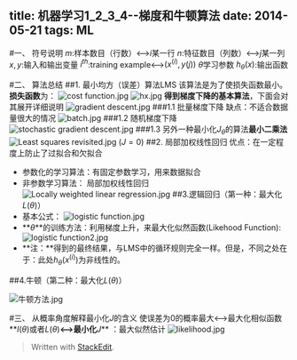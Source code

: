 title: 机器学习1_2_3_4--梯度和牛顿算法
date: 2014-05-21 
tags: ML
---

<!--more-->

#一、 符号说明
$m$:样本数目（行数）<-->$i$某一行
$n:$特征数目（列数）<-->$j$某一列
$x,y$:输入和输出变量
$i^{th}$:training example<-->$(x^{(i)}, y{(j)})$
$\theta$学习参数
$h_{\theta}(x)$:输出函数



#二、 算法总结
##1. 最小均方（误差）算法LMS
该算法是为了使损失函数最小。**损失函数**为：
![][1]
![][2]
**得到梯度下降的基本算法**，下面会对其展开详细说明
![][3]
###1.1 批量梯度下降
缺点：不适合数据量很大的情况
![][4]
###1.2 随机梯度下降
![][5]
###1.3 另外一种最小化$J_{\theta}$的算法**最小二乘法**
![][6] $(J=0)$
##2. 局部加权线性回归
优点：在一定程度上防止了过拟合和欠拟合

* 参数化的学习算法：有固定参数学习，用来数据拟合
* 非参数学习算法： 局部加权线性回归
![][7]
##3.逻辑回归（第一种：最大化$L(\theta)$）
* 基本公式：
![][8]
* **$\theta$**的训练方法：利用梯度上升，来最大化似然函数(Likehood Function):
![][9]
* **注：**得到的最终结果，与LMS中的循环规则完全一样。但是，不同之处在于：此处$h_{\theta}(x^{(i)})$为非线性的。

##4.牛顿（第二种：最大化$L(\theta)$）













![][10]



#三、 从概率角度解释最小化$J$的含义
使误差为0的概率最大<-->最大化相似函数**$l(\theta)$或者$L(\theta)$**<-->最小化**$J$** ：最大似然估计
![][11]






> Written with [StackEdit](https://stackedit.io/).


  [1]: https://lh6.googleusercontent.com/-ol10ZJK9cPo/U3t1OIb2MCI/AAAAAAAAAOw/LNjQEVvwcsg/s0/cost+function.jpg "cost function.jpg"
  [2]: https://lh3.googleusercontent.com/-4mWbVm1nT1c/U3wENr2EzmI/AAAAAAAAARc/oXMSN244R0Q/s0/hx.jpg "hx.jpg"
  [3]: https://lh6.googleusercontent.com/-yKTMmTUpAF0/U3t2oP6iCrI/AAAAAAAAAPE/Zo5gG0WfJmM/s0/gradient+descent.jpg "gradient descent.jpg"
  [4]: https://lh5.googleusercontent.com/-CQbW2GrkIPs/U3t23xymGBI/AAAAAAAAAPQ/slVUqCcAQdY/s0/batch.jpg "batch.jpg"
  [5]: https://lh4.googleusercontent.com/-eG2nD3WCY50/U3t3Lm22MMI/AAAAAAAAAPc/1Bl4lcqqvwI/s0/stochastic+gradient+descent.jpg "stochastic gradient descent.jpg"
  [6]: https://lh5.googleusercontent.com/-W1kHzCe7eLI/U3t4HBY1RrI/AAAAAAAAAPw/YgOyhxwX5aA/s0/Least+squares+revisited.jpg "Least squares revisited.jpg"
  [7]: https://lh6.googleusercontent.com/-jnTUq0qekYE/U3t7j27beSI/AAAAAAAAAQc/cWQi353jmzk/s0/Locally+weighted+linear+regression.jpg "Locally weighted linear regression.jpg"
  [8]: https://lh4.googleusercontent.com/-KWT4CR3C4Vs/U3t8K_dBSXI/AAAAAAAAAQo/NqpWlHf1Fm0/s0/logistic+function.jpg "logistic function.jpg"
  [9]: https://lh5.googleusercontent.com/-UUaGwVVAbjQ/U3wEuS9XJmI/AAAAAAAAARo/O_TDqJHv3So/s0/logistic+function2.jpg "logistic function2.jpg"
  [10]: https://lh5.googleusercontent.com/-fFqF7wklLcQ/U3wJKyGh3PI/AAAAAAAAAR0/O9fF82XRmFM/s0/%E7%89%9B%E9%A1%BF%E6%96%B9%E6%B3%95.jpg "牛顿方法.jpg"
  [11]: https://lh3.googleusercontent.com/-TP7AitLa8bg/U3t5mi8JLqI/AAAAAAAAAQM/3zIC3IrN04s/s0/likelihood.jpg "likelihood.jpg"